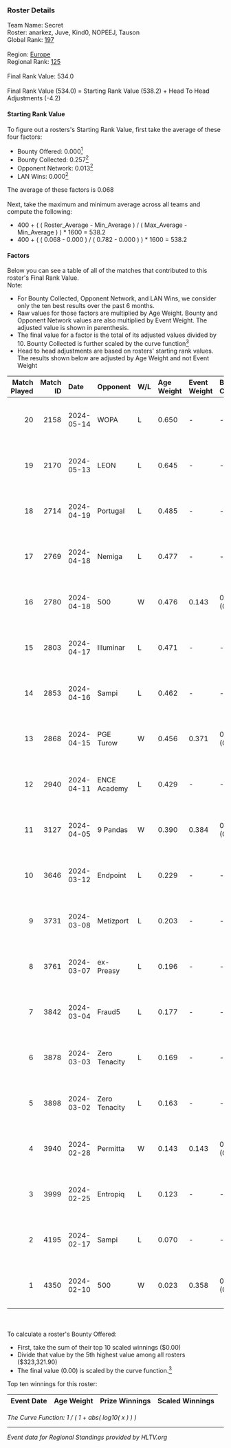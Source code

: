 ### Roster Details<br />
Team Name: Secret<br />
Roster: anarkez, Juve, Kind0, NOPEEJ, Tauson<br />
Global Rank: [197](../standings_global.md)<br />
<br />
Region: [Europe]( ../standings_europe.md)<br />
Regional Rank: [125]( ../standings_europe.md)<br />
<br />
Final Rank Value:  534.0<br />
<br />
Final Rank Value (534.0) = Starting Rank Value (538.2) + Head To Head Adjustments (-4.2)<br />

#### Starting Rank Value<br />
To figure out a rosters's Starting Rank Value, first take the average of these four factors:<br />
- Bounty Offered: 0.000[<sup>1</sup>](#table2)
- Bounty Collected: 0.257[<sup>2</sup>](#table1)
- Opponent Network: 0.013[<sup>2</sup>](#table1)
- LAN Wins: 0.000[<sup>2</sup>](#table1)

The average of these factors is 0.068<br />
<br />
Next, take the maximum and minimum average across all teams and compute the following:<br />
- 400 + ( ( Roster_Average - Min_Average ) / ( Max_Average - Min_Average ) ) * 1600 = 538.2
- 400 + ( ( 0.068 - 0.000 ) / ( 0.782 - 0.000 ) ) * 1600 = 538.2


#### Factors<br />
Below you can see a table of all of the matches that contributed to this roster's Final Rank Value.<br />
Note:<br />

- For Bounty Collected, Opponent Network, and LAN Wins, we consider only the ten best results over the past 6 months.
- Raw values for those factors are multiplied by Age Weight. Bounty and Opponent Network values are also multiplied by Event Weight. The adjusted value is shown in parenthesis.
- The final value for a factor is the total of its adjusted values divided by 10. Bounty Collected is further scaled by the curve function[<sup>3</sup>](#curveFunction)
- Head to head adjustments are based on rosters' starting rank values. The results shown below are adjusted by Age Weight and not Event Weight
<span id="table1"></span><br />


| Match Played | Match ID | Date       | Opponent      | W/L | Age Weight | Event Weight | Bounty Collected | Opponent Network | LAN Wins  | H2H Adj. | Roster                                 |
| -: | -: | :- | :- | :- | :- | :- | :- | :- | :- | -: | :- |
|           20 |     2158 | 2024-05-14 | WOPA          | L   | 0.650      | -            | -                | -                | -         |    -7.96 | anarkez, Juve, Kind0, NOPEEJ, Tauson   |
|           19 |     2170 | 2024-05-13 | LEON          | L   | 0.645      | -            | -                | -                | -         |    -6.29 | anarkez, Juve, Kind0, NOPEEJ, Tauson   |
|           18 |     2714 | 2024-04-19 | Portugal      | L   | 0.485      | -            | -                | -                | -         |    -4.88 | anarkez, Kind0, Maze, NOPEEJ, Tauson   |
|           17 |     2769 | 2024-04-18 | Nemiga        | L   | 0.477      | -            | -                | -                | -         |    -0.48 | anarkez, Kind0, Maze, NOPEEJ, Tauson   |
|           16 |     2780 | 2024-04-18 | 500           | W   | 0.476      | 0.143        | 0.001 (0.000)    | 0.097 (0.007)    | 0 (0.000) |    11.20 | anarkez, Kind0, Maze, NOPEEJ, Tauson   |
|           15 |     2803 | 2024-04-17 | Illuminar     | L   | 0.471      | -            | -                | -                | -         |    -8.05 | anarkez, Kind0, Maze, NOPEEJ, Tauson   |
|           14 |     2853 | 2024-04-16 | Sampi         | L   | 0.462      | -            | -                | -                | -         |    -1.73 | anarkez, Kind0, Maze, NOPEEJ, Tauson   |
|           13 |     2868 | 2024-04-15 | PGE Turow     | W   | 0.456      | 0.371        | 0.001 (0.000)    | 0.020 (0.003)    | 0 (0.000) |     9.29 | anarkez, Kind0, Maze, NOPEEJ, Tauson   |
|           12 |     2940 | 2024-04-11 | ENCE Academy  | L   | 0.429      | -            | -                | -                | -         |    -3.77 | anarkez, Kind0, Maze, NOPEEJ, Tauson   |
|           11 |     3127 | 2024-04-05 | 9 Pandas      | W   | 0.390      | 0.384        | 0.081 (0.012)    | 0.690 (0.103)    | 0 (0.000) |    11.47 | anarkez, Kind0, Maze, NOPEEJ, Tauson   |
|           10 |     3646 | 2024-03-12 | Endpoint      | L   | 0.229      | -            | -                | -                | -         |    -0.89 | anarkez, Kind0, Maze, NOPEEJ, Tauson   |
|            9 |     3731 | 2024-03-08 | Metizport     | L   | 0.203      | -            | -                | -                | -         |    -0.97 | anarkez, innocent, Kind0, Maze, Tauson |
|            8 |     3761 | 2024-03-07 | ex-Preasy     | L   | 0.196      | -            | -                | -                | -         |    -1.20 | anarkez, innocent, Kind0, Maze, Tauson |
|            7 |     3842 | 2024-03-04 | Fraud5        | L   | 0.177      | -            | -                | -                | -         |    -1.97 | anarkez, innocent, Kind0, Maze, Tauson |
|            6 |     3878 | 2024-03-03 | Zero Tenacity | L   | 0.169      | -            | -                | -                | -         |    -0.22 | anarkez, innocent, Kind0, Maze, Tauson |
|            5 |     3898 | 2024-03-02 | Zero Tenacity | L   | 0.163      | -            | -                | -                | -         |    -0.21 | anarkez, innocent, Kind0, Maze, Tauson |
|            4 |     3940 | 2024-02-28 | Permitta      | W   | 0.143      | 0.143        | 0.024 (0.000)    | 0.876 (0.018)    | 0 (0.000) |     4.11 | anarkez, innocent, Kind0, Maze, Tauson |
|            3 |     3999 | 2024-02-25 | Entropiq      | L   | 0.123      | -            | -                | -                | -         |    -1.90 | anarkez, innocent, Kind0, Maze, Tauson |
|            2 |     4195 | 2024-02-17 | Sampi         | L   | 0.070      | -            | -                | -                | -         |    -0.27 | anarkez, innocent, Kind0, Maze, Tauson |
|            1 |     4350 | 2024-02-10 | 500           | W   | 0.023      | 0.358        | 0.001 (0.000)    | 0.097 (0.001)    | 0 (0.000) |     0.52 | anarkez, innocent, Kind0, Maze, Tauson |

<br />
<span id="table2"></span><br />
To calculate a roster's Bounty Offered:<br />

- First, take the sum of their top 10 scaled winnings ($0.00)
- Divide that value by the 5th highest value among all rosters ($323,321.90)
- The final value (0.00) is scaled by the curve function.[<sup>3</sup>](#curveFunction)

Top ten winnings for this roster:<br />

| Event Date | Age Weight | Prize Winnings | Scaled Winnings |
| :- | -: | :- | :- |


<span id="curveFunction"></span>_The Curve Function: 1 / ( 1 + abs( log10( x ) ) )_<br />

---
_Event data for Regional Standings provided by HLTV.org_<br />
